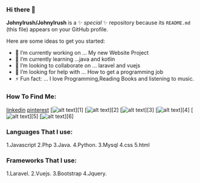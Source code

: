 ### Hi there 👋


**JohnyIrush/JohnyIrush** is a ✨ _special_ ✨ repository because its `README.md` (this file) appears on your GitHub profile.

Here are some ideas to get you started:

- 🔭 I’m currently working on ... My new Website Project
- 🌱 I’m currently learning ...java and kotlin
- 👯 I’m looking to collaborate on ... laravel and vuejs
- 🤔 I’m looking for help with ... How to get a programming job
- ⚡ Fun fact: ... I love Programming,Reading Books and listening to music.

### How To Find Me:

[linkedin](https://www.linkedin.com/in/john-irungu-2706b119a/)
[pinterest](https://www.pinterest.com/johnydanxin)
[![alt text][1.1]][1]
[![alt text][2.1]][2]
[![alt text][3.1]][3]
[![alt text][4.1]][4]
[![alt text][5.1]][5]
[![alt text][6.1]][6]


<!-- links to social media icons -->
<!-- no need to change these -->

<!-- icons with padding -->

[1.1]: http://i.imgur.com/tXSoThF.png (twitter icon with padding)
[2.1]: http://i.imgur.com/P3YfQoD.png (facebook icon with padding)
[3.1]: http://i.imgur.com/yCsTjba.png (google plus icon with padding)
[4.1]: http://i.imgur.com/YckIOms.png (tumblr icon with padding)
[5.1]: http://i.imgur.com/1AGmwO3.png (dribbble icon with padding)
[6.1]: http://i.imgur.com/0o48UoR.png (github icon with padding)
							


### Languages That I use:
1.Javascript
2.Php
3.Java.
4.Python.
3.Mysql
4.css
5.html

### Frameworks That I use:
1.Laravel.
2.Vuejs.
3.Bootstrap
4.Jquery.
